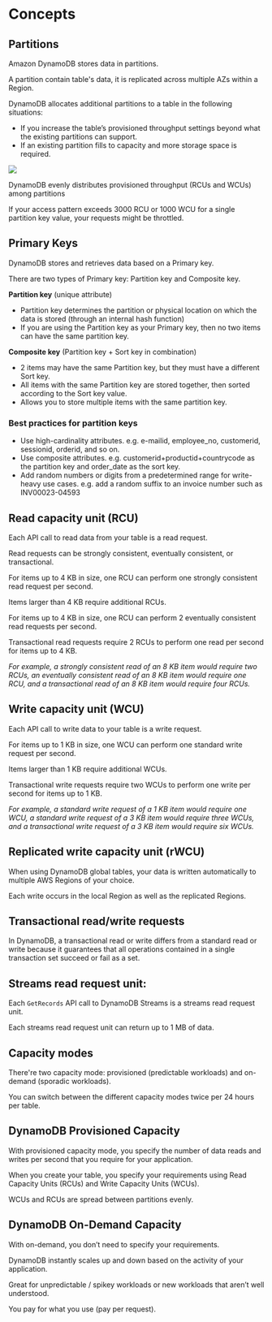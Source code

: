 # Concepts

## Partitions

Amazon DynamoDB stores data in partitions.

A partition contain table's data, it is replicated across multiple AZs within a Region.

DynamoDB allocates additional partitions to a table in the following situations:

- If you increase the table’s provisioned throughput settings beyond what the existing partitions can support.
- If an existing partition fills to capacity and more storage space is required.

![](https://digitalcloud.training/wp-content/uploads/2022/01/amazon-dynamodb-partitions-and-primary-keys.jpeg)

DynamoDB evenly distributes provisioned throughput (RCUs and WCUs) among partitions

If your access pattern exceeds 3000 RCU or 1000 WCU for a single partition key value, your requests might be throttled.


## Primary Keys

DynamoDB stores and retrieves data based on a Primary key.

There are two types of Primary key: Partition key and Composite key.

**Partition key** (unique attribute)
- Partition key determines the partition or physical location on which the data is stored (through an internal hash function)
- If you are using the Partition key as your Primary key, then no two items can have the same partition key.

**Composite key** (Partition key + Sort key in combination)
- 2 items may have the same Partition key, but they must have a different Sort key.
- All items with the same Partition key are stored together, then sorted according to the Sort key value.
- Allows you to store multiple items with the same partition key.


### Best practices for partition keys

- Use high-cardinality attributes. e.g. e-mailid, employee_no, customerid, sessionid, orderid, and so on.
- Use composite attributes. e.g. customerid+productid+countrycode as the partition key and order_date as the sort key.
- Add random numbers or digits from a predetermined range for write-heavy use cases. e.g. add a random suffix to an invoice number such as INV00023-04593


## Read capacity unit (RCU)

Each API call to read data from your table is a read request.

Read requests can be strongly consistent, eventually consistent, or transactional.

For items up to 4 KB in size, one RCU can perform one strongly consistent read request per second.

Items larger than 4 KB require additional RCUs.

For items up to 4 KB in size, one RCU can perform 2 eventually consistent read requests per second.

Transactional read requests require 2 RCUs to perform one read per second for items up to 4 KB.

*For example, a strongly consistent read of an 8 KB item would require two RCUs, an eventually consistent read of an 8 KB item would require one RCU, and a transactional read of an 8 KB item would require four RCUs.*


## Write capacity unit (WCU)

Each API call to write data to your table is a write request.

For items up to 1 KB in size, one WCU can perform one standard write request per second.

Items larger than 1 KB require additional WCUs.

Transactional write requests require two WCUs to perform one write per second for items up to 1 KB.

*For example, a standard write request of a 1 KB item would require one WCU, a standard write request of a 3 KB item would require three WCUs, and a transactional write request of a 3 KB item would require six WCUs.*

## Replicated write capacity unit (rWCU)

When using DynamoDB global tables, your data is written automatically to multiple AWS Regions of your choice.

Each write occurs in the local Region as well as the replicated Regions.


## Transactional read/write requests

In DynamoDB, a transactional read or write differs from a standard read or write because it guarantees that all operations contained in a single transaction set succeed or fail as a set.


## Streams read request unit:

Each `GetRecords` API call to DynamoDB Streams is a streams read request unit.

Each streams read request unit can return up to 1 MB of data.


## Capacity modes

There're two capacity mode: provisioned (predictable workloads) and on-demand (sporadic workloads).

You can switch between the different capacity modes twice per 24 hours per table.


## DynamoDB Provisioned Capacity

With provisioned capacity mode, you specify the number of data reads and writes per second that you require for your application.

When you create your table, you specify your requirements using Read Capacity Units (RCUs) and Write Capacity Units (WCUs).

WCUs and RCUs are spread between partitions evenly.


## DynamoDB On-Demand Capacity

With on-demand, you don’t need to specify your requirements.

DynamoDB instantly scales up and down based on the activity of your application.

Great for unpredictable / spikey workloads or new workloads that aren’t well understood.

You pay for what you use (pay per request).
